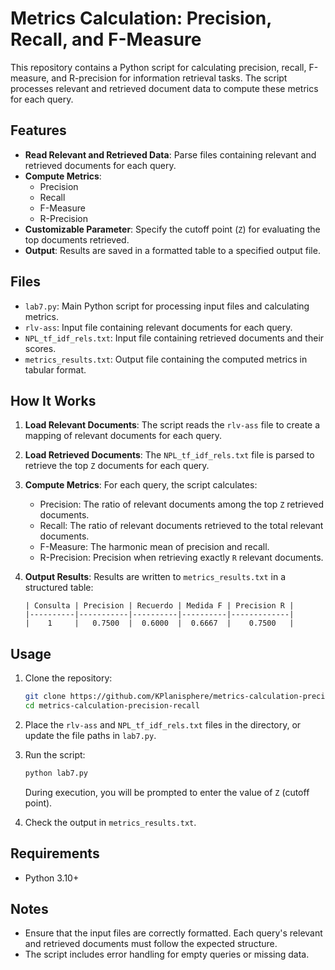 # Metrics Calculation: Precision, Recall, and F-Measure

This repository contains a Python script for calculating precision, recall, F-measure, and R-precision for information retrieval tasks. The script processes relevant and retrieved document data to compute these metrics for each query.

## Features

- **Read Relevant and Retrieved Data**: Parse files containing relevant and retrieved documents for each query.
- **Compute Metrics**:
  - Precision
  - Recall
  - F-Measure
  - R-Precision
- **Customizable Parameter**: Specify the cutoff point (`Z`) for evaluating the top documents retrieved.
- **Output**: Results are saved in a formatted table to a specified output file.

## Files

- `lab7.py`: Main Python script for processing input files and calculating metrics.
- `rlv-ass`: Input file containing relevant documents for each query.
- `NPL_tf_idf_rels.txt`: Input file containing retrieved documents and their scores.
- `metrics_results.txt`: Output file containing the computed metrics in tabular format.

## How It Works

1. **Load Relevant Documents**:
   The script reads the `rlv-ass` file to create a mapping of relevant documents for each query.

2. **Load Retrieved Documents**:
   The `NPL_tf_idf_rels.txt` file is parsed to retrieve the top `Z` documents for each query.

3. **Compute Metrics**:
   For each query, the script calculates:
   - Precision: The ratio of relevant documents among the top `Z` retrieved documents.
   - Recall: The ratio of relevant documents retrieved to the total relevant documents.
   - F-Measure: The harmonic mean of precision and recall.
   - R-Precision: Precision when retrieving exactly `R` relevant documents.

4. **Output Results**:
   Results are written to `metrics_results.txt` in a structured table:
   ```
   | Consulta | Precision | Recuerdo | Medida F | Precision R |
   |----------|-----------|----------|----------|-------------|
   |    1     |   0.7500  |  0.6000  |  0.6667  |    0.7500   |
   ```

## Usage

1. Clone the repository:
   ```bash
   git clone https://github.com/KPlanisphere/metrics-calculation-precision-recall.git
   cd metrics-calculation-precision-recall
   ```

2. Place the `rlv-ass` and `NPL_tf_idf_rels.txt` files in the directory, or update the file paths in `lab7.py`.

3. Run the script:
   ```bash
   python lab7.py
   ```
   During execution, you will be prompted to enter the value of `Z` (cutoff point).

4. Check the output in `metrics_results.txt`.

## Requirements

- Python 3.10+

## Notes

- Ensure that the input files are correctly formatted. Each query's relevant and retrieved documents must follow the expected structure.
- The script includes error handling for empty queries or missing data.
